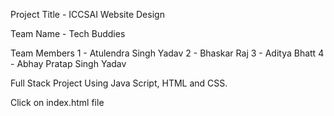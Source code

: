 Project Title - ICCSAI Website Design

Team Name - Tech Buddies

Team Members 
1 - Atulendra Singh Yadav
2 - Bhaskar Raj
3 - Aditya Bhatt
4 - Abhay Pratap Singh Yadav

Full Stack Project Using Java Script, HTML and CSS.

Click on index.html file

